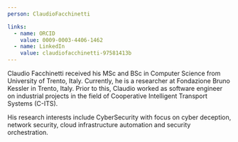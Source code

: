 ```yaml
---
person: ClaudioFacchinetti

links:
  - name: ORCID
    value: 0009-0003-4406-1462
  - name: LinkedIn
    value: claudiofacchinetti-97581413b
---
```


Claudio Facchinetti received his MSc and BSc in Computer Science from University of Trento, Italy. Currently, he is a researcher at Fondazione Bruno Kessler in Trento, Italy. Prior to this, Claudio worked as software engineer on industrial projects in the field of Cooperative Intelligent Transport Systems (C-ITS).

His research interests include CyberSecurity with focus on cyber deception, network security, cloud infrastructure automation and security orchestration.

